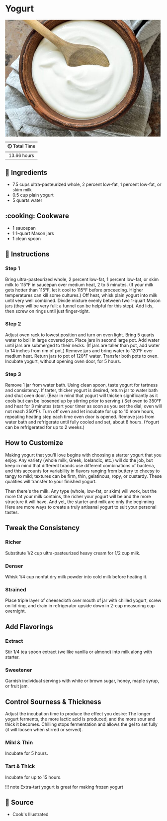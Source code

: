 # Yogurt

![Yogurt](../assets/images/yogurt.jpg)

| :timer_clock: Total Time |
|:-----------------------: |
| 13.66 hours |

## :salt: Ingredients

- 7.5 cups ultra-pasteurized whole, 2 percent low-fat, 1 percent low-fat, or skim milk
- 0.5 cup plain yogurt
- 5 quarts water

## :cooking: Cookware

- 1 saucepan
- 1 1-quart Mason jars
- 1 clean spoon

## :pencil: Instructions

### Step 1

Bring ultra-pasteurized whole, 2 percent low-fat, 1 percent low-fat, or skim milk to 115°F in saucepan over medium
heat, 2 to 5 minutes. (If your milk gets hotter than 115°F, let it cool to 115°F before proceeding. Higher
temperatures can kill some cultures.) Off heat, whisk plain yogurt into milk until very well combined. Divide mixture
evenly between two 1-quart Mason jars (they will be very full; a funnel can be helpful for this step). Add lids, then
screw on rings until just finger-tight.

### Step 2

Adjust oven rack to lowest position and turn on oven light. Bring 5 quarts water to boil in large covered pot. Place
jars in second large pot. Add water until jars are submerged to their necks. (If jars are taller than pot, add water to
14 inches from rim of pot.) Remove jars and bring water to 120°F over medium heat. Return jars to pot of 120°F water.
Transfer both pots to oven. Incubate yogurt, without opening oven door, for 5 hours.

### Step 3

Remove 1 jar from water bath. Using clean spoon, taste yogurt for tartness and consistency. If tarter, thicker yogurt is
desired, return jar to water bath and shut oven door. (Bear in mind that yogurt will thicken significantly as it cools
but can be loosened up by stirring prior to serving.) Set oven to 350°F and heat for 3 minutes (start your timer as
soon as you set the dial; oven will not reach 350°F). Turn off oven and let incubate for up to 10 more hours, repeating
heating step each time oven door is opened. Remove jars from water bath and refrigerate until fully cooled and set,
about 8 hours. (Yogurt can be refrigerated for up to 2 weeks.)

## How to Customize

Making yogurt that you'll love begins with choosing a starter yogurt that you enjoy. Any variety (whole milk, Greek,
Icelandic, etc.) will do the job, but keep in mind that different brands use different combinations of bacteria, and
this accounts for variability in flavors ranging from buttery to cheesy to tangy to mild; textures can be firm, thin,
gelatinous, ropy, or custardy. These qualities will transfer to your finished yogurt.

Then there's the milk. Any type (whole, low-fat, or skim) will work, but the more fat your milk contains, the richer
your yogurt will be and the more structure it will have. And yet, the starter and milk are only the beginning Here
are more ways to create a truly artisanal yogurt to suit your personal tastes.

## Tweak the Consistency

### Richer

Substitute 1/2 cup ultra-pasteurized heavy cream for 1/2 cup milk.

### Denser

Whisk 1/4 cup nonfat dry milk powder into cold milk before heating it.

### Strained

Place triple layer of cheesecloth over mouth of jar with chilled yogurt, screw on lid ring, and drain in refrigerator
upside down in 2-cup measuring cup overnight.

## Add Flavorings

### Extract

Stir 1/4 tea spoon extract (we like vanilla or almond) into milk along with starter.

### Sweetener

Garnish individual servings with white or brown sugar, honey, maple syrup, or fruit jam.

## Control Sourness & Thickness

Adjust the incubation time to produce the effect you desire: The longer yogurt ferments, the more lactic acid is
produced, and the more sour and thick it becomes. Chilling stops fermentation and allows the gel to set fully (it will
loosen when stirred or served).

### Mild & Thin

Incubate for 5 hours.

### Tart & Thick

Incubate for up to 15 hours.

!!! note
    Extra-tart yogurt is great for making frozen yogurt

## :link: Source

- Cook's Illustrated
